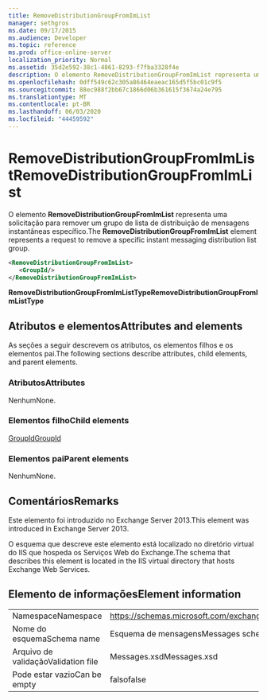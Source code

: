 ```yaml
---
title: RemoveDistributionGroupFromImList
manager: sethgros
ms.date: 09/17/2015
ms.audience: Developer
ms.topic: reference
ms.prod: office-online-server
localization_priority: Normal
ms.assetid: 35d2e592-38c1-4861-8293-f7fba3328f4e
description: O elemento RemoveDistributionGroupFromImList representa uma solicitação para remover um grupo de lista de distribuição de mensagens instantâneas específico.
ms.openlocfilehash: 0dff549c62c305a86464eaeac165d5f5bc01c9f5
ms.sourcegitcommit: 88ec988f2bb67c1866d06b361615f3674a24e795
ms.translationtype: MT
ms.contentlocale: pt-BR
ms.lasthandoff: 06/03/2020
ms.locfileid: "44459592"
---
```

# <a name="removedistributiongroupfromimlist"></a><span data-ttu-id="018c9-103">RemoveDistributionGroupFromImList</span><span class="sxs-lookup"><span data-stu-id="018c9-103">RemoveDistributionGroupFromImList</span></span>

<span data-ttu-id="018c9-104">O elemento **RemoveDistributionGroupFromImList** representa uma solicitação para remover um grupo de lista de distribuição de mensagens instantâneas específico.</span><span class="sxs-lookup"><span data-stu-id="018c9-104">The **RemoveDistributionGroupFromImList** element represents a request to remove a specific instant messaging distribution list group.</span></span> 
  
```XML
<RemoveDistributionGroupFromImList>
   <GroupId/>
</RemoveDistributionGroupFromImList>
```

 <span data-ttu-id="018c9-105">**RemoveDistributionGroupFromImListType**</span><span class="sxs-lookup"><span data-stu-id="018c9-105">**RemoveDistributionGroupFromImListType**</span></span>
## <a name="attributes-and-elements"></a><span data-ttu-id="018c9-106">Atributos e elementos</span><span class="sxs-lookup"><span data-stu-id="018c9-106">Attributes and elements</span></span>

<span data-ttu-id="018c9-107">As seções a seguir descrevem os atributos, os elementos filhos e os elementos pai.</span><span class="sxs-lookup"><span data-stu-id="018c9-107">The following sections describe attributes, child elements, and parent elements.</span></span>
  
### <a name="attributes"></a><span data-ttu-id="018c9-108">Atributos</span><span class="sxs-lookup"><span data-stu-id="018c9-108">Attributes</span></span>

<span data-ttu-id="018c9-109">Nenhum</span><span class="sxs-lookup"><span data-stu-id="018c9-109">None.</span></span>
  
### <a name="child-elements"></a><span data-ttu-id="018c9-110">Elementos filho</span><span class="sxs-lookup"><span data-stu-id="018c9-110">Child elements</span></span>

[<span data-ttu-id="018c9-111">GroupId</span><span class="sxs-lookup"><span data-stu-id="018c9-111">GroupId</span></span>](groupid.md)
  
### <a name="parent-elements"></a><span data-ttu-id="018c9-112">Elementos pai</span><span class="sxs-lookup"><span data-stu-id="018c9-112">Parent elements</span></span>

<span data-ttu-id="018c9-113">Nenhum</span><span class="sxs-lookup"><span data-stu-id="018c9-113">None.</span></span>
  
## <a name="remarks"></a><span data-ttu-id="018c9-114">Comentários</span><span class="sxs-lookup"><span data-stu-id="018c9-114">Remarks</span></span>

<span data-ttu-id="018c9-115">Este elemento foi introduzido no Exchange Server 2013.</span><span class="sxs-lookup"><span data-stu-id="018c9-115">This element was introduced in Exchange Server 2013.</span></span>
  
<span data-ttu-id="018c9-116">O esquema que descreve este elemento está localizado no diretório virtual do IIS que hospeda os Serviços Web do Exchange.</span><span class="sxs-lookup"><span data-stu-id="018c9-116">The schema that describes this element is located in the IIS virtual directory that hosts Exchange Web Services.</span></span>
  
## <a name="element-information"></a><span data-ttu-id="018c9-117">Elemento de informações</span><span class="sxs-lookup"><span data-stu-id="018c9-117">Element information</span></span>

|||
|:-----|:-----|
|<span data-ttu-id="018c9-118">Namespace</span><span class="sxs-lookup"><span data-stu-id="018c9-118">Namespace</span></span>  <br/> |https://schemas.microsoft.com/exchange/services/2006/messages  <br/> |
|<span data-ttu-id="018c9-119">Nome do esquema</span><span class="sxs-lookup"><span data-stu-id="018c9-119">Schema name</span></span>  <br/> |<span data-ttu-id="018c9-120">Esquema de mensagens</span><span class="sxs-lookup"><span data-stu-id="018c9-120">Messages schema</span></span>  <br/> |
|<span data-ttu-id="018c9-121">Arquivo de validação</span><span class="sxs-lookup"><span data-stu-id="018c9-121">Validation file</span></span>  <br/> |<span data-ttu-id="018c9-122">Messages.xsd</span><span class="sxs-lookup"><span data-stu-id="018c9-122">Messages.xsd</span></span>  <br/> |
|<span data-ttu-id="018c9-123">Pode estar vazio</span><span class="sxs-lookup"><span data-stu-id="018c9-123">Can be empty</span></span>  <br/> |<span data-ttu-id="018c9-124">falso</span><span class="sxs-lookup"><span data-stu-id="018c9-124">false</span></span>  <br/> |
   


